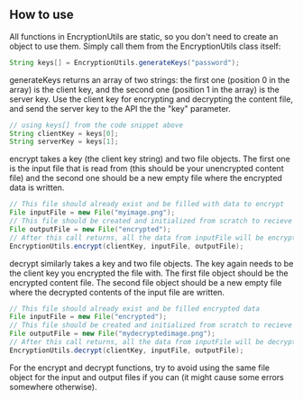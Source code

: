 ## How to use
All functions in EncryptionUtils are static, so you don't
need to create an object to use them. Simply call them from
the EncryptionUtils class itself:

```java
String keys[] = EncryptionUtils.generateKeys("password");
```

generateKeys returns an array of two strings: the first one
(position 0 in the array) is the client key, and the second
one (position 1 in the array) is the server key.
Use the client key for encrypting and decrypting the
content file, and send the server key to the API the the
"key" parameter.

```java
// using keys[] from the code snippet above
String clientKey = keys[0];
String serverKey = keys[1];
```

encrypt takes a key (the client key string) and two file
objects. The first one is the input file that is read from
(this should be your unencrypted content file) and the
second one should be a new empty file where the encrypted
data is written.

```java
// This file should already exist and be filled with data to encrypt
File inputFile = new File("myimage.png");
// This file should be created and initialized from scratch to recieve the encrypted data
File outputFile = new File("encrypted");
// After this call returns, all the data from inputFile will be encrypted and written to outputFile
EncryptionUtils.encrypt(clientKey, inputFile, outputFile);
```

decrypt similarly takes a key and two file objects. The
key again needs to be the client key you encrypted the
file with. The first file object should be the encrypted
content file. The second file object should be a new empty
file where the decrypted contents of the input file are 
written.

```java
// This file should already exist and be filled encrypted data
File inputFile = new File("encrypted");
// This file should be created and initialized from scratch to recieve the decrypted data
File outputFile = new File("mydecryptedimage.png");
// After this call returns, all the data from inputFile will be decrypted and written to outputFile
EncryptionUtils.decrypt(clientKey, inputFile, outputFile);
```

For the encrypt and decrypt functions, try to avoid using
the same file object for the input and output files if you
can (it might cause some errors somewhere otherwise).
